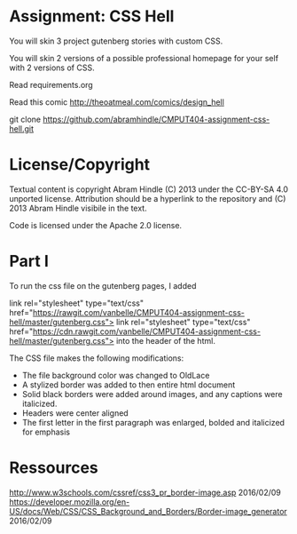 Assignment: CSS Hell
====================

You will skin 3 project gutenberg stories with custom CSS.

You will skin 2 versions of a possible professional homepage for your
self with 2 versions of CSS.

Read requirements.org

Read this comic http://theoatmeal.com/comics/design_hell

git clone https://github.com/abramhindle/CMPUT404-assignment-css-hell.git

License/Copyright
=================

Textual content is copyright Abram Hindle (C) 2013 under the CC-BY-SA
4.0 unported license. Attribution should be a hyperlink to the
repository and (C) 2013 Abram Hindle visibile in the text.

Code is licensed under the Apache 2.0 license.

Part I
=================
To run the css file on the gutenberg pages, I added  

link rel="stylesheet" type="text/css" href="https://rawgit.com/vanbelle/CMPUT404-assignment-css-hell/master/gutenberg.css">
link rel="stylesheet" type="text/css" href="https://cdn.rawgit.com/vanbelle/CMPUT404-assignment-css-hell/master/gutenberg.css">
 into the header of the html.  
 
The CSS file makes the following modifications:  
 - The file background color was changed to OldLace
 - A stylized border was added to then entire html document
 - Solid black borders were added around images, and any captions were italicized.
 - Headers were center aligned
 - The first letter in the first paragraph was enlarged, bolded and italicized for emphasis

Ressources
=================
http://www.w3schools.com/cssref/css3_pr_border-image.asp 2016/02/09   
https://developer.mozilla.org/en-US/docs/Web/CSS/CSS_Background_and_Borders/Border-image_generator 2016/02/09  

